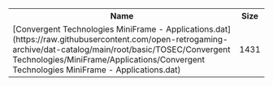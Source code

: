 <table>
<tr><th>Name</th><th>Size</th></tr>
<tr><td>
[Convergent Technologies MiniFrame - Applications.dat](https://raw.githubusercontent.com/open-retrogaming-archive/dat-catalog/main/root/basic/TOSEC/Convergent Technologies/MiniFrame/Applications/Convergent Technologies MiniFrame - Applications.dat)
</td><td>1431</td></tr>
</table>
